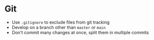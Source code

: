 # Git

- Use `.gitignore` to exclude files from git tracking
- Develop on a branch other than `master` or `main`
- Don't commit many changes at once, split them in multiple commits